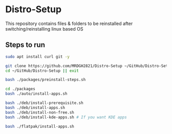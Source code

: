 # Distro-Setup

This repository contains files & folders to be reinstalled after switching/reinstalling linux based OS

## Steps to run

```bash
sudo apt install curl git -y

git clone https://github.com/MRDGH2821/Distro-Setup ~/GitHub/Distro-Setup
cd ~/GitHub/Distro-Setup || exit

bash ./packages/preinstall-steps.sh

cd ./packages
bash ./auto/install-apps.sh

bash ./deb/install-prerequisite.sh
bash ./deb/install-apps.sh
bash ./deb/install-non-free.sh
bash ./deb/install-kde-apps.sh # If you want KDE apps

bash ./flatpak/install-apps.sh
```
